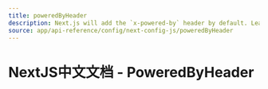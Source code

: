 ```yaml
---
title: poweredByHeader
description: Next.js will add the `x-powered-by` header by default. Learn to opt-out of it here.
source: app/api-reference/config/next-config-js/poweredByHeader
---
```


# NextJS中文文档 - PoweredByHeader
